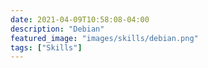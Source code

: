 ```yaml
---
date: 2021-04-09T10:58:08-04:00
description: "Debian"
featured_image: "images/skills/debian.png"
tags: ["Skills"]
---
```


